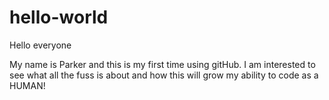 # hello-world

Hello everyone

My name is Parker and this is my first time using gitHub. I am interested to see what 
all the fuss is about and how this will grow my ability to code as a HUMAN!
